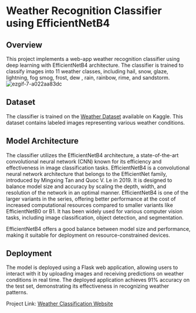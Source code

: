 # Weather Recognition Classifier using EfficientNetB4

## Overview
This project implements a web-app weather recognition classifier using deep learning with EfficientNetB4 architecture. The classifier is trained to classify images into 11 weather classes, including hail, snow, glaze, lightning, fog smog, frost, dew , rain, rainbow, rime, and sandstorm.
![ezgif-7-a022aa83dc](https://github.com/HanaHelaly/weather-classification/assets/156100459/f4ba9f9e-92f0-4018-8f6a-f5982de81fca)
## Dataset    

The classifier is trained on the [Weather Dataset](https://www.kaggle.com/datasets/jehanbhathena/weather-dataset) available on Kaggle. This dataset contains labeled images representing various weather conditions.

## Model Architecture
The classifier utilizes the EfficientNetB4 architecture, a state-of-the-art convolutional neural network (CNN) known for its efficiency and effectiveness in image classification tasks. 
EfficientNetB4 is a convolutional neural network architecture that belongs to the EfficientNet family, introduced by Mingxing Tan and Quoc V. Le in 2019. It is designed to balance model size and accuracy by scaling the depth, width, and resolution of the network in an optimal manner. EfficientNetB4 is one of the larger variants in the series, offering better performance at the cost of increased computational resources compared to smaller variants like EfficientNetB0 or B1. It has been widely used for various computer vision tasks, including image classification, object detection, and segmentation.

EfficientNetB4 offers a good balance between model size and performance, making it suitable for deployment on resource-constrained devices.



## Deployment
The model is deployed using a Flask web application, allowing users to interact with it by uploading images and receiving predictions on weather conditions in real time. The deployed application achieves 91% accuracy on the test set, demonstrating its effectiveness in recognizing weather patterns.

Project Link: [Weather Classification Website](https://weather-classification-2.onrender.com/)
